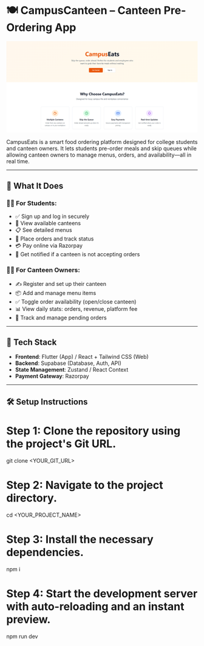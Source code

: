 # 🍽️ CampusCanteen – Canteen Pre-Ordering App

![CampusEats Screenshot](./Screenshot%202025-06-27%20225320.png)



CampusEats is a smart food ordering platform designed for college students and canteen owners. It lets students pre-order meals and skip queues while allowing canteen owners to manage menus, orders, and availability—all in real time.

---

## 📱 What It Does

### 👨‍🎓 For Students:
- ✅ Sign up and log in securely
- 🏪 View available canteens
- 📋 See detailed menus
- 🛒 Place orders and track status
- 💳 Pay online via Razorpay
- 🚫 Get notified if a canteen is not accepting orders

### 👨‍🍳 For Canteen Owners:
- ✍️ Register and set up their canteen
- 📦 Add and manage menu items
- ✅ Toggle order availability (open/close canteen)
- 📊 View daily stats: orders, revenue, platform fee
- 🧾 Track and manage pending orders

---

## 🧱 Tech Stack

- **Frontend**: Flutter (App) / React + Tailwind CSS (Web)
- **Backend**: Supabase (Database, Auth, API)
- **State Management**: Zustand / React Context
- **Payment Gateway**: Razorpay

---

## 🛠️ Setup Instructions

# Step 1: Clone the repository using the project's Git URL.
git clone <YOUR_GIT_URL>

# Step 2: Navigate to the project directory.
cd <YOUR_PROJECT_NAME>

# Step 3: Install the necessary dependencies.
npm i

# Step 4: Start the development server with auto-reloading and an instant preview.
npm run dev
```

